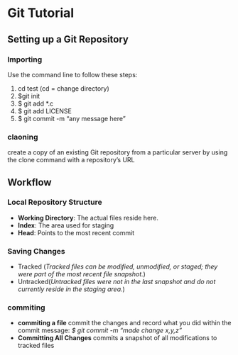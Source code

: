 # Git Tutorial
## Setting up a Git Repository
### Importing 
Use the command line to follow these steps:
1. cd test (cd = change directory) 
2. $git init
3. $ git add *.c
4. $ git add LICENSE
5. $ git commit -m “any message here”
### claoning
create a copy of an existing Git repository from a particular server by using the clone command with a repository’s URL
## Workflow 
### Local Repository Structure
* **Working Directory**: The actual files reside here.
* **Index**: The area used for staging
* **Head**: Points to the most recent commit
### Saving Changes
* Tracked (*Tracked files can be modified, unmodified, or staged; they were part of the most recent file snapshot.*)
* Untracked(*Untracked files were not in the last snapshot and do not currently reside in the staging area.*)
### commiting
* **commiting a file**  commit the changes and record what you did within the commit message: *$ git commit -m “made change x,y,z”*
* **Committing All Changes** commits a snapshot of all modifications to tracked files 
